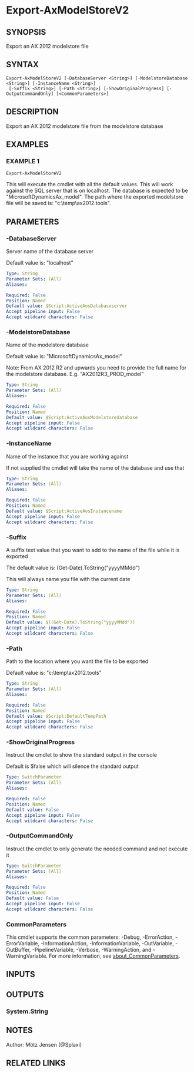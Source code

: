 ﻿---
external help file: ax2012.tools-help.xml
Module Name: ax2012.tools
online version:
schema: 2.0.0
---

# Export-AxModelStoreV2

## SYNOPSIS
Export an AX 2012 modelstore file

## SYNTAX

```
Export-AxModelStoreV2 [-DatabaseServer <String>] [-ModelstoreDatabase <String>] [-InstanceName <String>]
 [-Suffix <String>] [-Path <String>] [-ShowOriginalProgress] [-OutputCommandOnly] [<CommonParameters>]
```

## DESCRIPTION
Export an AX 2012 modelstore file from the modelstore database

## EXAMPLES

### EXAMPLE 1
```
Export-AxModelStoreV2
```

This will execute the cmdlet with all the default values.
This will work against the SQL server that is on localhost.
The database is expected to be "MicrosoftDynamicsAx_model".
The path where the exported modelstore file will be saved is: "c:\temp\ax2012.tools".

## PARAMETERS

### -DatabaseServer
Server name of the database server

Default value is: "localhost"

```yaml
Type: String
Parameter Sets: (All)
Aliases:

Required: False
Position: Named
Default value: $Script:ActiveAosDatabaseserver
Accept pipeline input: False
Accept wildcard characters: False
```

### -ModelstoreDatabase
Name of the modelstore database

Default value is: "MicrosoftDynamicsAx_model"

Note: From AX 2012 R2 and upwards you need to provide the full name for the modelstore database.
E.g.
"AX2012R3_PROD_model"

```yaml
Type: String
Parameter Sets: (All)
Aliases:

Required: False
Position: Named
Default value: $Script:ActiveAosModelstoredatabase
Accept pipeline input: False
Accept wildcard characters: False
```

### -InstanceName
Name of the instance that you are working against

If not supplied the cmdlet will take the name of the database and use that

```yaml
Type: String
Parameter Sets: (All)
Aliases:

Required: False
Position: Named
Default value: $Script:ActiveAosInstancename
Accept pipeline input: False
Accept wildcard characters: False
```

### -Suffix
A suffix text value that you want to add to the name of the file while it is exported

The default value is: (Get-Date).ToString("yyyyMMdd")

This will always name you file with the current date

```yaml
Type: String
Parameter Sets: (All)
Aliases:

Required: False
Position: Named
Default value: $((Get-Date).ToString("yyyyMMdd"))
Accept pipeline input: False
Accept wildcard characters: False
```

### -Path
Path to the location where you want the file to be exported

Default value is: "c:\temp\ax2012.tools"

```yaml
Type: String
Parameter Sets: (All)
Aliases:

Required: False
Position: Named
Default value: $Script:DefaultTempPath
Accept pipeline input: False
Accept wildcard characters: False
```

### -ShowOriginalProgress
Instruct the cmdlet to show the standard output in the console

Default is $false which will silence the standard output

```yaml
Type: SwitchParameter
Parameter Sets: (All)
Aliases:

Required: False
Position: Named
Default value: False
Accept pipeline input: False
Accept wildcard characters: False
```

### -OutputCommandOnly
Instruct the cmdlet to only generate the needed command and not execute it

```yaml
Type: SwitchParameter
Parameter Sets: (All)
Aliases:

Required: False
Position: Named
Default value: False
Accept pipeline input: False
Accept wildcard characters: False
```

### CommonParameters
This cmdlet supports the common parameters: -Debug, -ErrorAction, -ErrorVariable, -InformationAction, -InformationVariable, -OutVariable, -OutBuffer, -PipelineVariable, -Verbose, -WarningAction, and -WarningVariable. For more information, see [about_CommonParameters](http://go.microsoft.com/fwlink/?LinkID=113216).

## INPUTS

## OUTPUTS

### System.String
## NOTES
Author: Mötz Jensen (@Splaxi)

## RELATED LINKS
